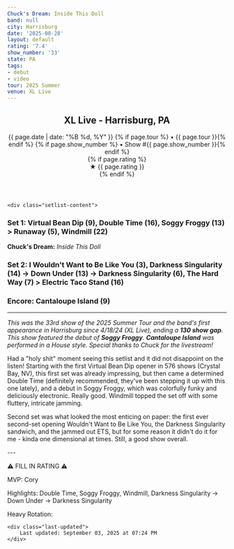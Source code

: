 ```yaml
---
Chuck's Dream: Inside This Doll
band: null
city: Harrisburg
date: '2025-08-28'
layout: default
rating: '7.4'
show_number: '33'
state: PA
tags:
- debut
- video
tour: 2025 Summer
venue: XL Live
---
```


<article class="show-card">
    <header class="show-header">
        <h1>XL Live - Harrisburg, PA</h1>
        <div class="show-meta">
            {{ page.date | date: "%B %d, %Y" }}
            {% if page.tour %} • {{ page.tour }}{% endif %}
            {% if page.show_number %} • Show #{{ page.show_number }}{% endif %}
        </div>
        {% if page.rating %}
        <div class="show-rating">★ {{ page.rating }}</div>
        {% endif %}
    </header>
    
    <div class="setlist-content">
<h3 class="setlist-header"><strong>Set 1:</strong>  Virtual Bean Dip (9), <strong class="highlighted-jam jam-tooltip jam-link" data-tooltip="<strong>Timing:</strong> 16:36<br><strong>Notes:</strong> Determined playing pops up instantly and swirls into an up-tempo, cyclical groove. Killer final minutes with a clean slide to close." data-url="{{ '/jam-chart/?filter=' | append: 'Double Time' | relative_url }}">Double Time</strong> (16), <span class="jam-entry jam-tooltip jam-link" data-tooltip="<strong>Timing:</strong> 13:17<br><strong>Notes:</strong> Debut. Colorfully funky and deliciously electronic." data-url="{{ '/jam-chart/?filter=' | append: 'Soggy Froggy' | relative_url }}">Soggy Froggy</span> (13) > Runaway (5), <span class="jam-entry jam-tooltip jam-link" data-tooltip="<strong>Timing:</strong> 22:26<br><strong>Notes:</strong> Fluttery and intricate first half. 
" data-url="{{ '/jam-chart/?filter=' | append: 'Windmill' | relative_url }}">Windmill</span> (22)</h3>
<p class="chucks-dream"><strong>Chuck's Dream:</strong> <em> Inside This Doll</em></p>
<h3 class="setlist-header"><strong>Set 2:</strong>  I Wouldn't Want to Be Like You (3), <span class="jam-entry jam-tooltip jam-link" data-tooltip="<strong>Timing:</strong> 14:41<br><strong>Notes:</strong> Ska turns into an airy, nighttime groove -&gt; Down Under.
" data-url="{{ '/jam-chart/?filter=' | append: 'Darkness Singularity' | relative_url }}">Darkness Singularity</span> (14) -> <span class="jam-entry jam-tooltip jam-link" data-tooltip="<strong>Timing:</strong> 13:00" data-url="{{ '/jam-chart/?filter=' | append: 'Down Under' | relative_url }}">Down Under</span> (13) -> Darkness Singularity (6), The Hard Way (7) > <span class="jam-entry jam-tooltip jam-link" data-tooltip="<strong>Timing:</strong> 16:10" data-url="{{ '/jam-chart/?filter=' | append: 'Electric Taco Stand' | relative_url }}">Electric Taco Stand</span> (16)</h3>
<h3 class="setlist-header"><strong>Encore:</strong>  Cantaloupe Island (9)</h3>
<hr class="section-divider">
<p class="show-notes"><em>This was the 33rd show of the 2025 Summer Tour and the band's first appearance in Harrisburg since 4/18/24 (XL Live), ending a <strong>130 show gap</strong>. This show featured the debut of <strong>Soggy Froggy</strong>. <strong>Cantaloupe Island</strong> was performed in a House style. Special thanks to Chuck for the livestream!</em></p>
<p class="review-text">Had a "holy shit" moment seeing this setlist and it did not disappoint on the listen! Starting with the first Virtual Bean Dip opener in 576 shows (Crystal Bay, NV), this first set was already impressing, but then came a determined Double Time (definitely recommended, they've been stepping it up with this one lately), and a debut in Soggy Froggy, which was colorfully funky and deliciously electronic. Really good. Windmill topped the set off with some fluttery, intricate jamming.</p>
<p class="review-text">Second set was what looked the most enticing on paper: the first ever second-set opening Wouldn't Want to Be Like You, the Darkness Singularity sandwich, and the jammed out ETS, but for some reason it didn't do it for me - kinda one dimensional at times. Still, a good show overall.</p>
<p class="review-text">---</p>
<p class="review-text">⚠️ FILL IN RATING ⚠️</p>
<p class="review-text">MVP:  Cory</p>
<p class="review-text">Highlights:  Double Time, Soggy Froggy, Windmill, Darkness Singularity -> Down Under -> Darkness Singularity</p>
<p class="review-text">Heavy Rotation:</p>
    </div>
    
    <div class="last-updated">
        Last updated: September 03, 2025 at 07:24 PM
    </div>
</article>